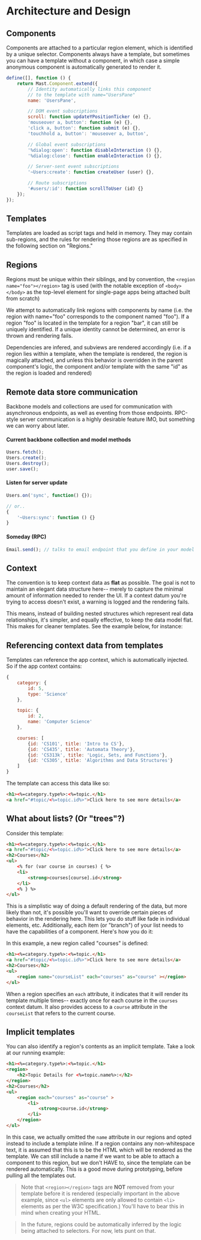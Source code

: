 # Architecture and Design

## Components

Components are attached to a particular region element, which is identified by a unique selector.  Components always have a template, but sometimes you can have a template without a component, in which case a simple anonymous component is automatically generated to render it.

```javascript
define([], function () {
	return Mast.Component.extend({
		// Identity automatically links this component
		// to the template with name="UsersPane"
		name: 'UsersPane',

		// DOM event subscriptions
		scroll: function updateYPositionTicker (e) {},
		'mouseover a, button': function (e) {},
		'click a, button': function submit (e) {},
		'touchhold a, button': 'mouseover a, button',

		// Global event subscriptions
		'%dialog:open': function disableInteraction () {},
		'%dialog:close': function enableInteraction () {},

		// Server-sent event subscriptions
		'~Users:create': function createUser (user) {},

		// Route subscriptions
		'#users/:id': function scrollToUser (id) {}
	});	
});

```

## Templates

Templates are loaded as script tags and held in memory.  They may contain sub-regions, and the rules for rendering those regions are as specified in the following section on "Regions."

## Regions

Regions must be unique within their siblings, and by convention, the `<region name="foo"></region>` tag is used (with the notable exception of `<body></body>` as the top-level element for single-page apps being attached built from scratch)

We attempt to automatically link regions with components by name (i.e. the region with name="foo" corresponds to the component named "foo").  If a region "foo" is located in the template for a region "bar", it can still be uniquely identified.  If a unique identity cannot be determined, an error is thrown and rendering fails.

Dependencies are infered, and subviews are rendered accordingly (i.e. if a region lies within a template, when the template is rendered, the region is magically attached, and unless this behavior is overridden in the parent component's logic, the component and/or template with the same "id" as the region is loaded and rendered)


## Remote data store communication

Backbone models and collections are used for communication with asynchronous endpoints, as well as eventing from those endpoints. RPC-style server communication is a highly desirable feature IMO, but something we can worry about later.



#### Current backbone collection and model methods

```javascript
Users.fetch();
Users.create();
Users.destroy();
user.save();
```

#### Listen for server update

```javascript
Users.on('sync', function() {});

// or..
{
	'~Users:sync': function () {}
}
```

#### Someday (RPC)

```javascript
Email.send(); // talks to email endpoint that you define in your model

```


## Context

The convention is to keep context data as **flat** as possible.  The goal is not to maintain an elegant data structure here-- merely to capture the minimal amount of information needed to render the UI.  If a context datum you're trying to access doesn't exist, a warning is logged and the rendering fails.

This means, instead of building nested structures which represent real data relationships, it's simpler, and equally effective, to keep the data model flat.  This makes for cleaner templates.  See the example below, for instance:

## Referencing context data from templates

Templates can reference the app context, which is automatically injected.  So if the app context contains:

```javascript
{
	category: {
		id: 5,
		type: 'Science'
	},

	topic: {
		id: 2,
		name: 'Computer Science'
	},

	courses: [
		{id: 'CS101', title: 'Intro to CS'},
		{id: 'CS435', title: 'Automata Theory'},
		{id: 'CS313k', title: 'Logic, Sets, and Functions'},
		{id: 'CS305', title: 'Algorithms and Data Structures'}
	]
}
```

The template can access this data like so:

```html
<h1><%=category.type%>:<%=topic.</h1>
<a href="#topic/<%=topic.id%>">Click here to see more details</a>

```


## What about lists?  (Or "trees"?)


Consider this template:

```html
<h1><%=category.type%>:<%=topic.</h1>
<a href="#topic/<%=topic.id%>">Click here to see more details</a>
<h2>Courses</h2>
<ul>
	<% for (var course in courses) { %>
	<li>
		<strong>courses[course].id</strong>
	</li>
	<% } %>
</ul>
```

This is a simplistic way of doing a default rendering of the data, but more likely than not, it's possible you'll want to override certain pieces of behavior in the rendering here.  This lets you do stuff like fade in individual elements, etc.  Additionally, each item (or "branch") of your list needs to have the capabilities of a component.  Here's how you do it:

In this example, a new region called "courses" is defined:
```html
<h1><%=category.type%>:<%=topic.</h1>
<a href="#topic/<%=topic.id%>">Click here to see more details</a>
<h2>Courses</h2>
<ul>
	<region name="courseList" each="courses" as="course" ></region>
</ul>
```

When a region specifies an `each` attribute, it indicates that it will render its template multiple times-- exactly once for each course in the `courses` context datum.  It also provides access to a `course` attribute in the `courseList` that refers to the current course.


## Implicit templates

You can also identify a region's contents as an implicit template.  Take a look at our running example:

```html
<h1><%=category.type%>:<%=topic.</h1>
<region>
	<h2>Topic Details for <%=topic.name%>:</h2>
</region>
<h2>Courses</h2>
<ul>
	<region each="courses" as="course" >
		<li>
			<strong>course.id</strong>
		</li>
	</region>
</ul>
```

In this case, we actually omitted the `name` attribute in our regions and opted instead to include a template inline.  If a region contains any non-whitespace text, it is assumed that this is to be the HTML which will be rendered as the template.  We can still include a name if we want to be able to attach a component to this region, but we don't HAVE to, since the template can be rendered automatically.  This is a good move during prototyping, before pulling all the templates out.

> Note that `<region></region>` tags are **NOT** removed from your template before it is rendered (especially important in the above example, since `<ul>` elements are only allowed to contain `<li>` elements as per the W3C specification.)  You'll have to bear this in mind when creating your HTML.

> In the future, regions could be automatically inferred by the logic being attached to selectors.  For now, lets punt on that.